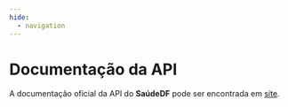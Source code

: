 ```yaml
---
hide:
  - navigation
---
```


# Documentação da API

A documentação oficial da API do **SaúdeDF** pode ser encontrada em [site](https://docs.queridodiario.ok.org.br/pt-br/latest/index.html).
